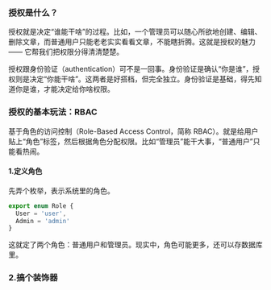 ### 授权是什么？

授权就是决定“谁能干啥”的过程。比如，一个管理员可以随心所欲地创建、编辑、删除文章，而普通用户只能老老实实看看文章，不能瞎折腾。这就是授权的魅力 —— 它帮我们把权限分得清清楚楚。

授权跟身份验证（authentication）可不是一回事。身份验证是确认“你是谁”，授权则是决定“你能干啥”。这两者是好搭档，但完全独立。身份验证是基础，得先知道你是谁，才能决定给你啥权限。



### 授权的基本玩法：RBAC

基于角色的访问控制（Role-Based Access Control，简称 RBAC）。就是给用户贴上“角色”标签，然后根据角色分配权限。比如“管理员”能干大事，“普通用户”只能看热闹。

#### 1.定义角色

先弄个枚举，表示系统里的角色。

```ts
export enum Role {
  User = 'user',
  Admin = 'admin'
}
```

这就定了两个角色：普通用户和管理员。现实中，角色可能更多，还可以存数据库里。

### 2.搞个装饰器







